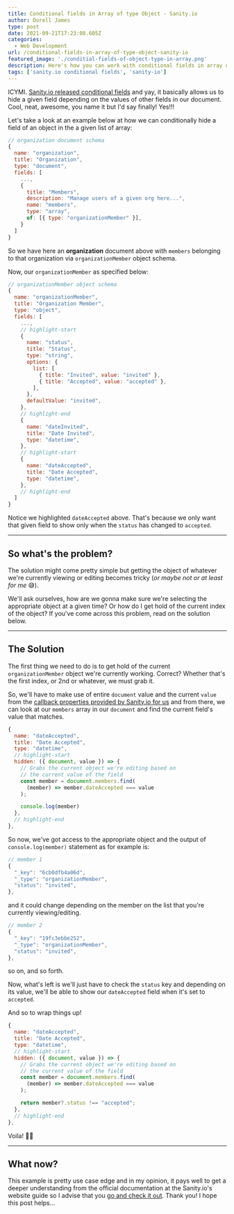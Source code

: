 ```yaml
---
title: Conditional fields in Array of type Object - Sanity.io
author: Dorell James
type: post
date: 2021-09-21T17:23:08.605Z
categories:
  - Web Development
url: /conditional-fields-in-array-of-type-object-sanity-io
featured_image: './conditial-fields-of-object-type-in-array.png'
description: Here's how you can work with conditional fields in array of type object - Sanity.io.
tags: ['sanity.io conditional fields', 'sanity-io']
---
```


ICYMI. [Sanity.io released conditional fields](https://www.sanity.io/docs/conditional-fields) and yay, it basically allows us to hide a given field depending on the values of other fields in our document. Cool, neat, awesome, you name it but I'd say finally! Yes!!!

Let's take a look at an example below at how we can conditionally hide a field of an object in the a given list of array:

```javascript
// organization document schema
{
  name: "organization",
  title: "Organization",
  type: "document",
  fields: [
    ...,
    {
      title: "Members",
      description: "Manage users of a given org here...",
      name: "members",
      type: "array",
      of: [{ type: "organizationMember" }],
    }
  ]
}
```

So we have here an **organization** document above with `members` belonging to that organization via `organizationMember` object schema.

Now, our `organizationMember` as specified below:

```javascript
// organizationMember object schema
{
  name: "organizationMember",
  title: "Organization Member",
  type: "object",
  fields: [
    ...,
    // highlight-start
    {
      name: "status",
      title: "Status",
      type: "string",
      options: {
        list: [
          { title: "Invited", value: "invited" },
          { title: "Accepted", value: "accepted" },
        ],
      },
      defaultValue: "invited",
    },
    // highlight-end
    {
      name: "dateInvited",
      title: "Date Invited",
      type: "datetime",
    },
    // highlight-start
    {
      name: "dateAccepted",
      title: "Date Accepted",
      type: "datetime",
    },
    // highlight-end
  ]
}
```

Notice we highlighted `dateAccepted` above. That's because we only want that given field to show only when the `status` has changed to `accepted`.

---

## So what's the problem?

The solution might come pretty simple but getting the object of whatever we're currently viewing or editing becomes tricky (_or maybe not or at least for me_ 😅).

We'll ask ourselves, how are we gonna make sure we're selecting the appropriate object at a given time? Or how do I get hold of the current index of the object? If you've come across this problem, read on the solution below.

---

## The Solution

The first thing we need to do is to get hold of the current `organizationMember` object we're currently working. Correct? Whether that's the first index, or 2nd or whatever, we must grab it.

So, we'll have to make use of entire `document` value and the current `value` from the [callback properties provided by Sanity.io for us](https://www.sanity.io/docs/conditional-fields#1e047d31a599) and from there, we can look at our `members` array in our `document` and find the current field's value that matches.

```javascript
{
  name: "dateAccepted",
  title: "Date Accepted",
  type: "datetime",
  // highlight-start
  hidden: ({ document, value }) => {
    // Grabs the current object we're editing based on
    // the current value of the field
    const member = document.members.find(
      (member) => member.dateAccepted === value
    );

    console.log(member)
  },
  // highlight-end
},
```

So now, we've got access to the appropriate object and the output of `console.log(member)` statement as for example is:

```javascript
// member 1
{
  "_key": "6cb0dfb4a06d",
  "_type": "organizationMember",
  "status": "invited",
},
```

and it could change depending on the member on the list that you're currently viewing/editing.

```javascript
// member 2
{
  "_key": "19fc3ebbe252",
  "_type": "organizationMember",
  "status": "invited",
},
```

so on, and so forth.

Now, what's left is we'll just have to check the `status` key and depending on its value, we'll be able to show our `dateAccepted` field when it's set to `accepted`.

And so to wrap things up!

```javascript
{
  name: "dateAccepted",
  title: "Date Accepted",
  type: "datetime",
  // highlight-start
  hidden: ({ document, value }) => {
    // Grabs the current object we're editing based on
    // the current value of the field
    const member = document.members.find(
      (member) => member.dateAccepted === value
    );

    return member?.status !== "accepted";
  },
  // highlight-end
},
```

Voila! 💪😊

---

## What now?

This example is pretty use case edge and in my opinion, it pays well to get a deeper understanding from the official documentation at the Sanity.io's website guide so I advise that you [go and check it out](https://www.sanity.io/docs/conditional-fields). Thank you! I hope this post helps...
